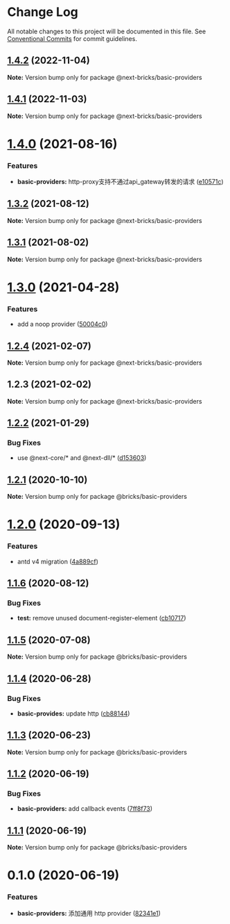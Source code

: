 # Change Log

All notable changes to this project will be documented in this file.
See [Conventional Commits](https://conventionalcommits.org) for commit guidelines.

## [1.4.2](https://github.com/easyops-cn/next-basics/compare/@next-bricks/basic-providers@1.4.1...@next-bricks/basic-providers@1.4.2) (2022-11-04)

**Note:** Version bump only for package @next-bricks/basic-providers





## [1.4.1](https://github.com/easyops-cn/next-basics/compare/@next-bricks/basic-providers@1.4.0...@next-bricks/basic-providers@1.4.1) (2022-11-03)

**Note:** Version bump only for package @next-bricks/basic-providers





# [1.4.0](https://github.com/easyops-cn/next-basics/compare/@next-bricks/basic-providers@1.3.2...@next-bricks/basic-providers@1.4.0) (2021-08-16)


### Features

* **basic-providers:** http-proxy支持不通过api_gateway转发的请求 ([e10571c](https://github.com/easyops-cn/next-basics/commit/e10571cdb3cb05c78245a8192d6e51ee8d72dae6))





## [1.3.2](https://github.com/easyops-cn/next-basics/compare/@next-bricks/basic-providers@1.3.1...@next-bricks/basic-providers@1.3.2) (2021-08-12)

**Note:** Version bump only for package @next-bricks/basic-providers





## [1.3.1](https://github.com/easyops-cn/next-basics/compare/@next-bricks/basic-providers@1.3.0...@next-bricks/basic-providers@1.3.1) (2021-08-02)

**Note:** Version bump only for package @next-bricks/basic-providers





# [1.3.0](https://github.com/easyops-cn/next-basics/compare/@next-bricks/basic-providers@1.2.4...@next-bricks/basic-providers@1.3.0) (2021-04-28)


### Features

* add a noop provider ([50004c0](https://github.com/easyops-cn/next-basics/commit/50004c000eb0f6dbfaa5f4a2c74d5145f5476d2b))





## [1.2.4](https://github.com/easyops-cn/next-basics/compare/@next-bricks/basic-providers@1.2.3...@next-bricks/basic-providers@1.2.4) (2021-02-07)

**Note:** Version bump only for package @next-bricks/basic-providers





## 1.2.3 (2021-02-02)

**Note:** Version bump only for package @next-bricks/basic-providers





## [1.2.2](https://git.easyops.local/anyclouds/next-basics/compare/@bricks/basic-providers@1.2.1...@bricks/basic-providers@1.2.2) (2021-01-29)


### Bug Fixes

* use @next-core/* and @next-dll/* ([d153603](https://git.easyops.local/anyclouds/next-basics/commits/d1536037b91654ceb15fa824ba5a307dcf273615))





## [1.2.1](https://git.easyops.local/anyclouds/next-basics/compare/@bricks/basic-providers@1.2.0...@bricks/basic-providers@1.2.1) (2020-10-10)

**Note:** Version bump only for package @bricks/basic-providers

# [1.2.0](https://git.easyops.local/anyclouds/next-basics/compare/@bricks/basic-providers@1.1.6...@bricks/basic-providers@1.2.0) (2020-09-13)

### Features

- antd v4 migration ([4a889cf](https://git.easyops.local/anyclouds/next-basics/commits/4a889cfcb216f3db8dd45ec48bdfc9789d13e359))

## [1.1.6](https://git.easyops.local/anyclouds/next-basics/compare/@bricks/basic-providers@1.1.5...@bricks/basic-providers@1.1.6) (2020-08-12)

### Bug Fixes

- **test:** remove unused document-register-element ([cb10717](https://git.easyops.local/anyclouds/next-basics/commits/cb107171c71208fc580756ec7d5134809dfc4923))

## [1.1.5](https://git.easyops.local/anyclouds/next-basics/compare/@bricks/basic-providers@1.1.4...@bricks/basic-providers@1.1.5) (2020-07-08)

**Note:** Version bump only for package @bricks/basic-providers

## [1.1.4](https://git.easyops.local/anyclouds/next-basics/compare/@bricks/basic-providers@1.1.3...@bricks/basic-providers@1.1.4) (2020-06-28)

### Bug Fixes

- **basic-provides:** update http ([cb88144](https://git.easyops.local/anyclouds/next-basics/commits/cb88144e4feff14f287e669044e2698614eadaa2))

## [1.1.3](https://git.easyops.local/anyclouds/next-basics/compare/@bricks/basic-providers@1.1.2...@bricks/basic-providers@1.1.3) (2020-06-23)

**Note:** Version bump only for package @bricks/basic-providers

## [1.1.2](https://git.easyops.local/anyclouds/next-basics/compare/@bricks/basic-providers@1.1.1...@bricks/basic-providers@1.1.2) (2020-06-19)

### Bug Fixes

- **basic-providers:** add callback events ([7ff8f73](https://git.easyops.local/anyclouds/next-basics/commits/7ff8f73a240fa3449401ab90469279e3d42c34d7))

## [1.1.1](https://git.easyops.local/anyclouds/next-basics/compare/@bricks/basic-providers@0.1.0...@bricks/basic-providers@1.1.1) (2020-06-19)

**Note:** Version bump only for package @bricks/basic-providers

# 0.1.0 (2020-06-19)

### Features

- **basic-providers:** 添加通用 http provider ([82341e1](https://git.easyops.local/anyclouds/next-basics/commits/82341e11c1a986cc921acae25b4036ea992f08b6))

